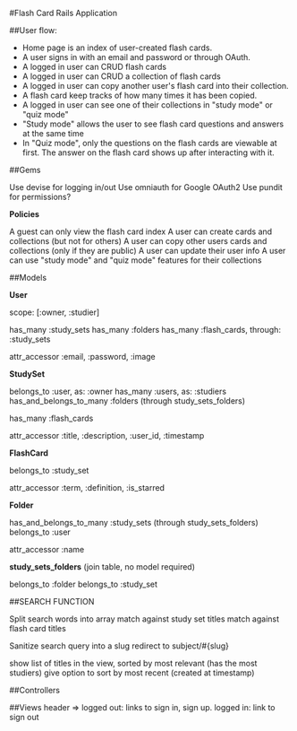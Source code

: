 #Flash Card Rails Application

##User flow:
- Home page is an index of user-created flash cards.
- A user signs in with an email and password or through OAuth.
- A logged in user can CRUD flash cards
- A logged in user can CRUD a collection of flash cards
- A logged in user can copy another user's flash card into their collection.
- A flash card keep tracks of how many times it has been copied.
- A logged in user can see one of their collections in "study mode" or "quiz mode"
- "Study mode" allows the user to see flash card questions and answers at the same time
- In "Quiz mode", only the questions on the flash cards are viewable at first. The answer on the flash card shows up after interacting with it.

##Gems

Use devise for logging in/out
Use omniauth for Google OAuth2
Use pundit for permissions?

**Policies**

A guest can only view the flash card index
A user can create cards and collections (but not for others)
A user can copy other users cards and collections (only if they are public)
A user can update their user info
A user can use "study mode" and "quiz mode" features for their collections

##Models

**User**

scope: [:owner, :studier]

has_many :study_sets
has_many :folders
has_many :flash_cards, through: :study_sets

attr_accessor
:email,
:password,
:image

**StudySet**

belongs_to :user, as: :owner
has_many :users, as: :studiers
has_and_belongs_to_many :folders (through study_sets_folders)

has_many :flash_cards

attr_accessor
:title,
:description,
:user_id,
:timestamp

**FlashCard**

belongs_to :study_set

attr_accessor
:term,
:definition,
:is_starred

**Folder**

has_and_belongs_to_many :study_sets (through study_sets_folders)
belongs_to :user

attr_accessor :name


**study_sets_folders** (join table, no model required)

belongs_to :folder
belongs_to :study_set


##SEARCH FUNCTION

Split search words into array
match against study set titles
match against flash card titles

Sanitize search query into a slug
redirect to subject/#{slug}

show list of titles in the view, sorted by most relevant (has the most studiers)
give option to sort by most recent (created at timestamp)



##Controllers


##Views
header => logged out: links to sign in, sign up. logged in: link to sign out
